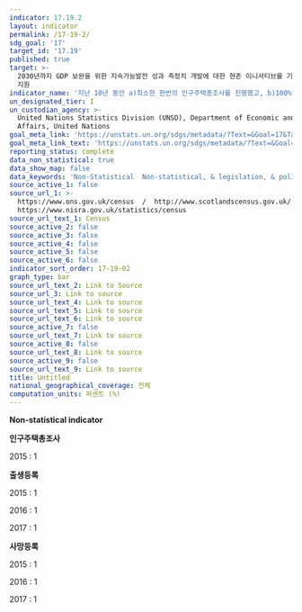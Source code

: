 ```yaml
---
indicator: 17.19.2
layout: indicator
permalink: /17-19-2/
sdg_goal: '17'
target_id: '17.19'
published: true
target: >-
  2030년까지 GDP 보완을 위한 지속가능발전 성과 측정치 개발에 대한 현존 이니셔티브를 기반으로 이를 발전시키고, 개도국의 통계역량구축을
  지원
indicator_name: '지난 10년 동안 a)최소한 한번의 인구주택총조사를 진행했고, b)100%의 출생등록과 80%의 사망등록을 달성한 국가의 비율'
un_designated_tier: I
un_custodian_agency: >-
  United Nations Statistics Division (UNSD), Department of Economic and Social
  Affairs, United Nations
goal_meta_link: 'https://unstats.un.org/sdgs/metadata/?Text=&Goal=17&Target=17.19'
goal_meta_link_text: 'https://unstats.un.org/sdgs/metadata/?Text=&Goal=17&Target=17.19'
reporting_status: complete
data_non_statistical: true
data_show_map: false
data_keywords: 'Non-Statistical  Non-statistical, & legislation, & policy'
source_active_1: false
source_url_1: >-
  https://www.ons.gov.uk/census  /  http://www.scotlandscensus.gov.uk/  / 
  https://www.nisra.gov.uk/statistics/census
source_url_text_1: Census
source_active_2: false
source_active_3: false
source_active_4: false
source_active_5: false
source_active_6: false
indicator_sort_order: 17-19-02
graph_type: bar
source_url_text_2: Link to Source
source_url_3: Link to source
source_url_text_4: Link to source
source_url_text_5: Link to source
source_url_text_6: Link to source
source_active_7: false
source_url_text_7: Link to source
source_active_8: false
source_url_text_8: Link to source
source_active_9: false
source_url_text_9: Link to source
title: Untitled
national_geographical_coverage: 전체
computation_units: 퍼센트 (%)
---
```

**Non-statistical indicator**

**인구주택총조사**

2015 : 1

**출생등록**

2015 : 1

2016 : 1

2017 : 1

**사망등록**

2015 : 1

2016 : 1

2017 : 1